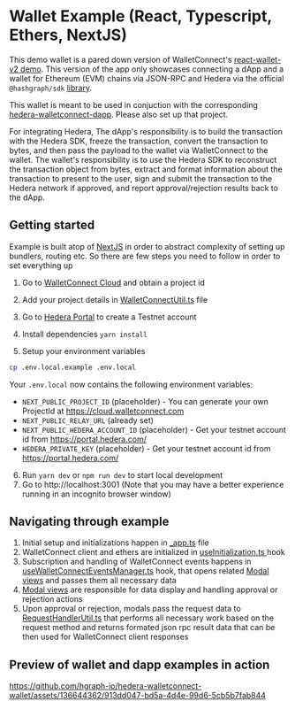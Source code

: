 # Wallet Example (React, Typescript, Ethers, NextJS)

This demo wallet is a pared down version of WalletConnect's [react-wallet-v2 demo](https://github.com/WalletConnect/web-examples/tree/main/wallets/react-wallet-v2). This version of the app only showcases connecting a dApp and a wallet for Ethereum (EVM) chains via JSON-RPC and Hedera via the official `@hashgraph/sdk` [library](https://github.com/hashgraph/hedera-sdk-js).

This wallet is meant to be used in conjuction with the corresponding [hedera-walletconnect-dapp](https://github.com/hgraph-io/hedera-walletconnect-dapp). Please also set up that project.

For integrating Hedera, The dApp's responsibility is to build the transaction with the Hedera SDK, freeze the transaction, convert the transaction to bytes, and then pass the payload to the wallet via WalletConnect to the wallet. The wallet's responsibility is to use the Hedera SDK to reconstruct the transaction object from bytes, extract and format information about the transaction to present to the user, sign and submit the transaction to the Hedera network if approved, and report approval/rejection results back to the dApp. 

## Getting started

Example is built atop of [NextJS](https://nextjs.org/) in order to abstract complexity of setting up bundlers, routing etc. So there are few steps you need to follow in order to set everything up

1. Go to [WalletConnect Cloud](https://cloud.walletconnect.com/sign-in) and obtain a project id

2. Add your project details in [WalletConnectUtil.ts](https://github.com/WalletConnect/web-examples/blob/main/wallets/react-wallet-v2/src/utils/WalletConnectUtil.ts) file

3. Go to [Hedera Portal](https://portal.hedera.com/) to create a Testnet account

4. Install dependencies `yarn install`

5. Setup your environment variables

```bash
cp .env.local.example .env.local
```

Your `.env.local` now contains the following environment variables:

- `NEXT_PUBLIC_PROJECT_ID` (placeholder) - You can generate your own ProjectId at https://cloud.walletconnect.com
- `NEXT_PUBLIC_RELAY_URL` (already set)
- `NEXT_PUBLIC_HEDERA_ACCOUNT_ID` (placeholder) - Get your testnet account id from https://portal.hedera.com/
- `HEDERA_PRIVATE_KEY` (placeholder) - Get your testnet account id from https://portal.hedera.com/

6. Run `yarn dev` or `npm run dev` to start local development
7. Go to http://localhost:3001 (Note that you may have a better experience running in an incognito browser window)

## Navigating through example

1. Initial setup and initializations happen in [_app.ts](https://github.com/WalletConnect/web-examples/blob/main/wallets/react-wallet-v2/src/pages/_app.tsx) file
2. WalletConnect client and ethers are initialized in [useInitialization.ts ](https://github.com/WalletConnect/web-examples/blob/main/wallets/react-wallet-v2/src/hooks/useInitialization.ts) hook
3. Subscription and handling of WalletConnect events happens in [useWalletConnectEventsManager.ts](https://github.com/WalletConnect/web-examples/blob/main/wallets/react-wallet-v2/src/hooks/useWalletConnectEventsManager.ts) hook, that opens related [Modal views](https://github.com/WalletConnect/web-examples/tree/main/wallets/react-wallet-v2/src/views) and passes them all necessary data
4. [Modal views](https://github.com/WalletConnect/web-examples/tree/main/wallets/react-wallet-v2/src/views) are responsible for data display and handling approval or rejection actions
5. Upon approval or rejection, modals pass the request data to [RequestHandlerUtil.ts](https://github.com/WalletConnect/web-examples/blob/main/wallets/react-wallet-v2/src/utils/RequestHandlerUtil.ts) that performs all necessary work based on the request method and returns formated json rpc result data that can be then used for WalletConnect client responses

## Preview of wallet and dapp examples in action

https://github.com/hgraph-io/hedera-walletconnect-wallet/assets/136644362/913dd047-bd5a-4d4e-99d6-5cb5b7fab844

